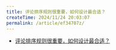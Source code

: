 ```yaml
---
title: 评论排序规则很重要，如何设计最合适？
createTime: 2024/11/24 20:03:07
permalink: /article/ef34707z/
---
```

* [评论排序规则很重要，如何设计最合适？](https://www.woshipm.com/evaluating/4068133.html)
<!-- more -->